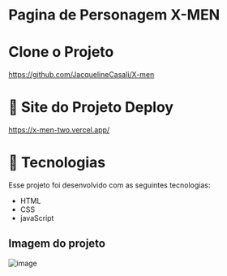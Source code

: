 # Pagina de Personagem X-MEN

# Clone o Projeto

https://github.com/JacquelineCasali/X-men

# 🔖 Site do Projeto Deploy

https://x-men-two.vercel.app/

# 🚀 Tecnologias

Esse projeto foi desenvolvido com as seguintes tecnologias:

- HTML
- CSS
- javaScript

## Imagem do projeto

![image](https://github.com/JacquelineCasali/X-men/assets/103325619/659738a4-9dfd-4e45-9b79-e75e52dcbca8)


